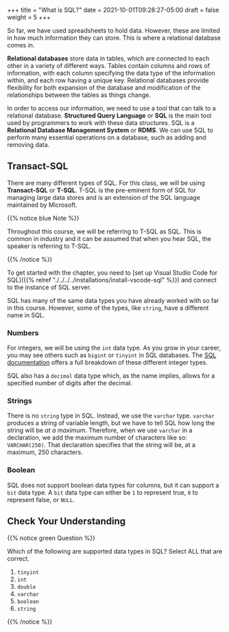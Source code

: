 +++
title = "What is SQL?"
date = 2021-10-01T09:28:27-05:00
draft = false
weight = 5
+++

So far, we have used spreadsheets to hold data. However, these are limited in how much information they can store.
This is where a relational database comes in.

**Relational databases** store data in tables, which are connected to each other in a variety of different ways.
Tables contain columns and rows of information, with each column specifying the data type of the information within, and each row having a unique key.
Relational databases provide flexibility for both expansion of the database and modification of the relationships between the tables as things change.

In order to access our information, we need to use a tool that can talk to a relational database. 
**Structured Query Language** or **SQL** is the main tool used by programmers to work with these data structures.
SQL is a **Relational Database Management System** or **RDMS**. 
We can use SQL to perform many essential operations on a database, such as adding and removing data.

## Transact-SQL

There are many different types of SQL. For this class, we will be using **Transact-SQL** or **T-SQL**. T-SQL is the pre-eminent form of SQL for managing large data stores and is an extension of the SQL language maintained by Microsoft.

{{% notice blue Note %}}

Throughout this course, we will be referring to T-SQL as SQL. This is common in industry and it can be assumed that when you hear SQL, the speaker is referring to T-SQL.

{{% /notice %}}

To get started with the chapter, you need to [set up Visual Studio Code for SQL]({{% relref "./../../../installations/install-vscode-sql" %}}) and connect to the instance of SQL server.

SQL has many of the same data types you have already worked with so far in this course. However, some of the types, like `string`, have a different name in SQL.

### Numbers

For integers, we will be using the `int` data type. As you grow in your career, you may see others such as `bigint` or `tinyint` in SQL databases.
The [SQL documentation](https://learn.microsoft.com/en-us/sql/t-sql/data-types/data-types-transact-sql?view=sql-server-ver16) offers a full breakdown of these different integer types.

SQL also has a `decimal` data type which, as the name implies, allows for a specified number of digits after the decimal. 

### Strings

There is no `string` type in SQL. Instead, we use the `varchar` type.
`varchar` produces a string of variable length, but we have to tell SQL how long the string will be *at a maximum*.
Therefore, when we use `varchar` in a declaration, we add the maximum number of characters like so: `VARCHAR(250)`. That declaration specifies that the string will be, at a maximum, 250 characters.

### Boolean

SQL does not support boolean data types for columns, but it can support a `bit` data type. A `bit` data type can either be `1` to represent true, `0` to represent false, or `NULL`.

## Check Your Understanding

{{% notice green Question %}}

Which of the following are supported data types in SQL? Select ALL that are correct.

1. `tinyint`
1. `int`
1. `double`
1. `varchar`
1. `boolean`
1. `string`

{{% /notice %}}

<!-- 1,2,3,4 -->
